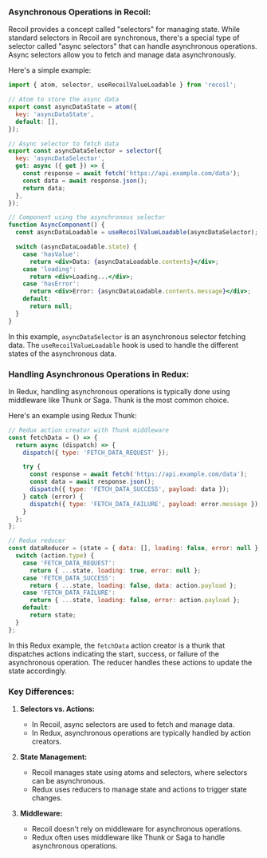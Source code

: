 
### Asynchronous Operations in Recoil:

Recoil provides a concept called "selectors" for managing state. While standard selectors in Recoil are synchronous, there's a special type of selector called "async selectors" that can handle asynchronous operations. Async selectors allow you to fetch and manage data asynchronously.

Here's a simple example:

```jsx
import { atom, selector, useRecoilValueLoadable } from 'recoil';

// Atom to store the async data
export const asyncDataState = atom({
  key: 'asyncDataState',
  default: [],
});

// Async selector to fetch data
export const asyncDataSelector = selector({
  key: 'asyncDataSelector',
  get: async ({ get }) => {
    const response = await fetch('https://api.example.com/data');
    const data = await response.json();
    return data;
  },
});

// Component using the asynchronous selector
function AsyncComponent() {
  const asyncDataLoadable = useRecoilValueLoadable(asyncDataSelector);

  switch (asyncDataLoadable.state) {
    case 'hasValue':
      return <div>Data: {asyncDataLoadable.contents}</div>;
    case 'loading':
      return <div>Loading...</div>;
    case 'hasError':
      return <div>Error: {asyncDataLoadable.contents.message}</div>;
    default:
      return null;
  }
}
```

In this example, `asyncDataSelector` is an asynchronous selector fetching data. The `useRecoilValueLoadable` hook is used to handle the different states of the asynchronous data.

### Handling Asynchronous Operations in Redux:

In Redux, handling asynchronous operations is typically done using middleware like Thunk or Saga. Thunk is the most common choice.

Here's an example using Redux Thunk:

```jsx
// Redux action creator with Thunk middleware
const fetchData = () => {
  return async (dispatch) => {
    dispatch({ type: 'FETCH_DATA_REQUEST' });

    try {
      const response = await fetch('https://api.example.com/data');
      const data = await response.json();
      dispatch({ type: 'FETCH_DATA_SUCCESS', payload: data });
    } catch (error) {
      dispatch({ type: 'FETCH_DATA_FAILURE', payload: error.message });
    }
  };
};

// Redux reducer
const dataReducer = (state = { data: [], loading: false, error: null }, action) => {
  switch (action.type) {
    case 'FETCH_DATA_REQUEST':
      return { ...state, loading: true, error: null };
    case 'FETCH_DATA_SUCCESS':
      return { ...state, loading: false, data: action.payload };
    case 'FETCH_DATA_FAILURE':
      return { ...state, loading: false, error: action.payload };
    default:
      return state;
  }
};
```

In this Redux example, the `fetchData` action creator is a thunk that dispatches actions indicating the start, success, or failure of the asynchronous operation. The reducer handles these actions to update the state accordingly.

### Key Differences:

1. **Selectors vs. Actions:**
   - In Recoil, async selectors are used to fetch and manage data.
   - In Redux, asynchronous operations are typically handled by action creators.

2. **State Management:**
   - Recoil manages state using atoms and selectors, where selectors can be asynchronous.
   - Redux uses reducers to manage state and actions to trigger state changes.

3. **Middleware:**
   - Recoil doesn't rely on middleware for asynchronous operations.
   - Redux often uses middleware like Thunk or Saga to handle asynchronous operations.
